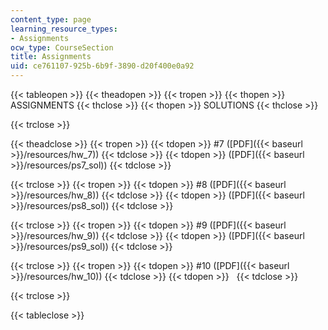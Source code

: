 ```yaml
---
content_type: page
learning_resource_types:
- Assignments
ocw_type: CourseSection
title: Assignments
uid: ce761107-925b-6b9f-3890-d20f400e0a92
---
```


{{< tableopen >}}
{{< theadopen >}}
{{< tropen >}}
{{< thopen >}}
ASSIGNMENTS
{{< thclose >}}
{{< thopen >}}
SOLUTIONS
{{< thclose >}}

{{< trclose >}}

{{< theadclose >}}
{{< tropen >}}
{{< tdopen >}}
#7 ([PDF]({{< baseurl >}}/resources/hw_7))
{{< tdclose >}}
{{< tdopen >}}
([PDF]({{< baseurl >}}/resources/ps7_sol))
{{< tdclose >}}

{{< trclose >}}
{{< tropen >}}
{{< tdopen >}}
#8 ([PDF]({{< baseurl >}}/resources/hw_8))
{{< tdclose >}}
{{< tdopen >}}
([PDF]({{< baseurl >}}/resources/ps8_sol))
{{< tdclose >}}

{{< trclose >}}
{{< tropen >}}
{{< tdopen >}}
#9 ([PDF]({{< baseurl >}}/resources/hw_9))
{{< tdclose >}}
{{< tdopen >}}
([PDF]({{< baseurl >}}/resources/ps9_sol))
{{< tdclose >}}

{{< trclose >}}
{{< tropen >}}
{{< tdopen >}}
#10 ([PDF]({{< baseurl >}}/resources/hw_10))
{{< tdclose >}}
{{< tdopen >}}
 
{{< tdclose >}}

{{< trclose >}}

{{< tableclose >}}
